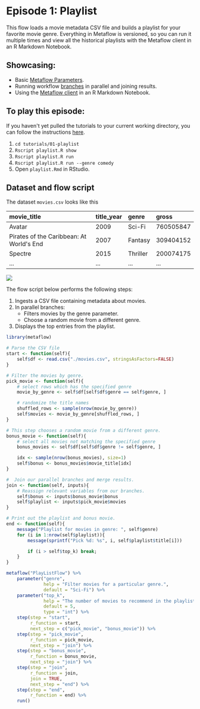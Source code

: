 # Episode 1: Playlist

This flow loads a movie metadata CSV file and builds a playlist for your favorite movie
genre. Everything in Metaflow is versioned, so you can run it multiple times and view
all the historical playlists with the Metaflow client in an R Markdown Notebook.

## Showcasing:

- Basic [Metaflow
  Parameters](../../../metaflow/basics#how-to-define-parameters-for-flows).
- Running workflow [branches](../../../metaflow/basics#branch) in parallel and joining
  results.
- Using the [Metaflow client](../../../metaflow/client) in an R Markdown Notebook.

## To play this episode:

If you haven't yet pulled the tutorials to your current working directory, you can
follow the instructions [here](../#pull-tutorials).

1. `cd tutorials/01-playlist`
2. `Rscript playlist.R show`
3. `Rscript playlist.R run`
4. `Rscript playlist.R run --genre comedy`
5. Open `playlist.Rmd` in RStudio.

## Dataset and flow script

The dataset `movies.csv` looks like this

| movie_title                              | title_year | genre    | gross     |
| :--------------------------------------- | :--------- | :------- | :-------- |
| Avatar                                   | 2009       | Sci-Fi   | 760505847 |
| Pirates of the Caribbean: At World's End | 2007       | Fantasy  | 309404152 |
| Spectre                                  | 2015       | Thriller | 200074175 |
| ...                                      | ...        | ...      | ...       |

![](/assets/tutorial-episode-1.png)

The flow script below performs the following steps:

1. Ingests a CSV file containing metadata about movies.
2. In parallel branches:
   - Filters movies by the genre parameter.
   - Choose a random movie from a different genre.
3. Displays the top entries from the playlist.

```r
library(metaflow)

# Parse the CSV file
start <- function(self){
    self$df <- read.csv("./movies.csv", stringsAsFactors=FALSE)
}

# Filter the movies by genre.
pick_movie <- function(self){
    # select rows which has the specified genre
    movie_by_genre <- self$df[self$df$genre == self$genre, ]

    # randomize the title names
    shuffled_rows <- sample(nrow(movie_by_genre))
    self$movies <- movie_by_genre[shuffled_rows, ]
}

# This step chooses a random movie from a different genre.
bonus_movie <- function(self){
    # select all movies not matching the specified genre
    bonus_movies <- self$df[self$df$genre != self$genre, ]

    idx <- sample(nrow(bonus_movies), size=1)
    self$bonus <- bonus_movies$movie_title[idx]
}

#  Join our parallel branches and merge results.
join <- function(self, inputs){
    # Reassign relevant variables from our branches.
    self$bonus <- inputs$bonus_movie$bonus
    self$playlist <- inputs$pick_movie$movies
}

# Print out the playlist and bonus movie.
end <- function(self){
    message("Playlist for movies in genre: ", self$genre)
    for (i in 1:nrow(self$playlist)){
        message(sprintf("Pick %d: %s", i, self$playlist$title[i]))

        if (i > self$top_k) break;
    }
}

metaflow("PlayListFlow") %>%
    parameter("genre",
              help = "Filter movies for a particular genre.",
              default = "Sci-Fi") %>%
    parameter("top_k",
              help = "The number of movies to recommend in the playlist.",
              default = 5,
              type = "int") %>%
    step(step = "start",
         r_function = start,
         next_step = c("pick_movie", "bonus_movie")) %>%
    step(step = "pick_movie",
         r_function = pick_movie,
         next_step = "join") %>%
    step(step = "bonus_movie",
         r_function = bonus_movie,
         next_step = "join") %>%
    step(step = "join",
         r_function = join,
         join = TRUE,
         next_step = "end") %>%
    step(step = "end",
         r_function = end) %>%
    run()
```
